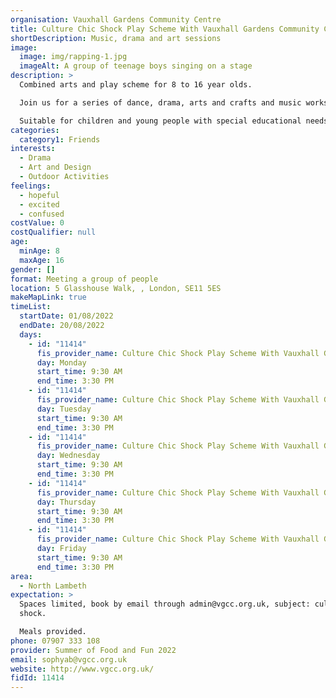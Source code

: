 ```yaml
---
organisation: Vauxhall Gardens Community Centre
title: Culture Chic Shock Play Scheme With Vauxhall Gardens Community Centre - TEST
shortDescription: Music, drama and art sessions
image:
  image: img/rapping-1.jpg
  imageAlt: A group of teenage boys singing on a stage
description: >
  Combined arts and play scheme for 8 to 16 year olds.

  Join us for a series of dance, drama, arts and crafts and music workshops celebrating London's diverse colourful and multicultural heritage through an exploration of music and fashion and food.

  Suitable for children and young people with special educational needs and disabilities.
categories:
  category1: Friends
interests:
  - Drama
  - Art and Design
  - Outdoor Activities
feelings:
  - hopeful
  - excited
  - confused
costValue: 0
costQualifier: null
age:
  minAge: 8
  maxAge: 16
gender: []
format: Meeting a group of people
location: 5 Glasshouse Walk, , London, SE11 5ES
makeMapLink: true
timeList:
  startDate: 01/08/2022
  endDate: 20/08/2022
  days:
    - id: "11414"
      fis_provider_name: Culture Chic Shock Play Scheme With Vauxhall Gardens Community Centre
      day: Monday
      start_time: 9:30 AM
      end_time: 3:30 PM
    - id: "11414"
      fis_provider_name: Culture Chic Shock Play Scheme With Vauxhall Gardens Community Centre
      day: Tuesday
      start_time: 9:30 AM
      end_time: 3:30 PM
    - id: "11414"
      fis_provider_name: Culture Chic Shock Play Scheme With Vauxhall Gardens Community Centre
      day: Wednesday
      start_time: 9:30 AM
      end_time: 3:30 PM
    - id: "11414"
      fis_provider_name: Culture Chic Shock Play Scheme With Vauxhall Gardens Community Centre
      day: Thursday
      start_time: 9:30 AM
      end_time: 3:30 PM
    - id: "11414"
      fis_provider_name: Culture Chic Shock Play Scheme With Vauxhall Gardens Community Centre
      day: Friday
      start_time: 9:30 AM
      end_time: 3:30 PM
area:
  - North Lambeth
expectation: >
  Spaces limited, book by email through admin@vgcc.org.uk, subject: culture chic
  shock.

  Meals provided.
phone: 07907 333 108
provider: Summer of Food and Fun 2022
email: sophyab@vgcc.org.uk
website: http://www.vgcc.org.uk/
fidId: 11414
---
```

